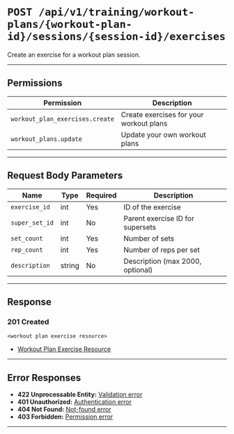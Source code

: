 # `POST /api/v1/training/workout-plans/{workout-plan-id}/sessions/{session-id}/exercises`

Create an exercise for a workout plan session.


---

## Permissions
| Permission                        | Description                                 |
|------------------------------------|---------------------------------------------|
| `workout_plan_exercises.create`    | Create exercises for your workout plans     |
| `workout_plans.update`             | Update your own workout plans               |

---

## Request Body Parameters
| Name           | Type    | Required | Description                                 |
|----------------|---------|----------|---------------------------------------------|
| `exercise_id`  | int     | Yes      | ID of the exercise                          |
| `super_set_id` | int     | No       | Parent exercise ID for supersets            |
| `set_count`    | int     | Yes      | Number of sets                              |
| `rep_count`    | int     | Yes      | Number of reps per set                      |
| `description`  | string  | No       | Description (max 2000, optional)            |

---

## Response

### 201 Created
```
<workout plan exercise resource>
```
- [Workout Plan Exercise Resource](workout_plan_exercise_resource.md)

---

## Error Responses
- **422 Unprocessable Entity:** [Validation error](../../../../_globals/validation-errors.md)
- **401 Unauthorized:** [Authentication error](../../../../_globals/authentication-errors.md)
- **404 Not Found:** [Not-found error](../../../../_globals/not-found-errors.md)
- **403 Forbidden:** [Permission error](../../../../_globals/permission-errors.md)

---
